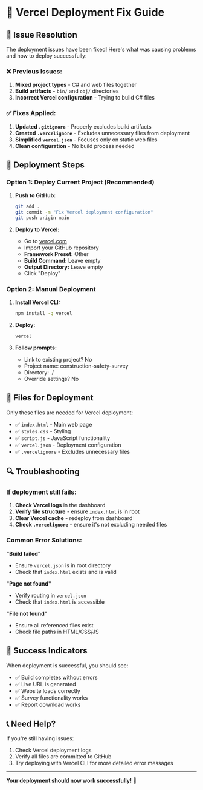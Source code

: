 # 🚀 Vercel Deployment Fix Guide

## 🔧 Issue Resolution

The deployment issues have been fixed! Here's what was causing problems and how to deploy successfully:

### ❌ Previous Issues:
1. **Mixed project types** - C# and web files together
2. **Build artifacts** - `bin/` and `obj/` directories
3. **Incorrect Vercel configuration** - Trying to build C# files

### ✅ Fixes Applied:
1. **Updated `.gitignore`** - Properly excludes build artifacts
2. **Created `.vercelignore`** - Excludes unnecessary files from deployment
3. **Simplified `vercel.json`** - Focuses only on static web files
4. **Clean configuration** - No build process needed

## 🚀 Deployment Steps

### Option 1: Deploy Current Project (Recommended)

1. **Push to GitHub:**
   ```bash
   git add .
   git commit -m "Fix Vercel deployment configuration"
   git push origin main
   ```

2. **Deploy to Vercel:**
   - Go to [vercel.com](https://vercel.com)
   - Import your GitHub repository
   - **Framework Preset:** Other
   - **Build Command:** Leave empty
   - **Output Directory:** Leave empty
   - Click "Deploy"

### Option 2: Manual Deployment

1. **Install Vercel CLI:**
   ```bash
   npm install -g vercel
   ```

2. **Deploy:**
   ```bash
   vercel
   ```

3. **Follow prompts:**
   - Link to existing project? No
   - Project name: construction-safety-survey
   - Directory: ./
   - Override settings? No

## 📁 Files for Deployment

Only these files are needed for Vercel deployment:
- ✅ `index.html` - Main web page
- ✅ `styles.css` - Styling
- ✅ `script.js` - JavaScript functionality
- ✅ `vercel.json` - Deployment configuration
- ✅ `.vercelignore` - Excludes unnecessary files

## 🔍 Troubleshooting

### If deployment still fails:

1. **Check Vercel logs** in the dashboard
2. **Verify file structure** - ensure `index.html` is in root
3. **Clear Vercel cache** - redeploy from dashboard
4. **Check `.vercelignore`** - ensure it's not excluding needed files

### Common Error Solutions:

**"Build failed"**
- Ensure `vercel.json` is in root directory
- Check that `index.html` exists and is valid

**"Page not found"**
- Verify routing in `vercel.json`
- Check that `index.html` is accessible

**"File not found"**
- Ensure all referenced files exist
- Check file paths in HTML/CSS/JS

## 🎯 Success Indicators

When deployment is successful, you should see:
- ✅ Build completes without errors
- ✅ Live URL is generated
- ✅ Website loads correctly
- ✅ Survey functionality works
- ✅ Report download works

## 📞 Need Help?

If you're still having issues:
1. Check Vercel deployment logs
2. Verify all files are committed to GitHub
3. Try deploying with Vercel CLI for more detailed error messages

---

**Your deployment should now work successfully! 🎉**
